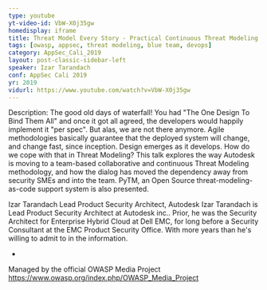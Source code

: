```yaml
---
type: youtube
yt-video-id: VbW-X0j35gw
homedisplay: iframe
title: Threat Model Every Story - Practical Continuous Threat Modeling Work for Your Team
tags: [owasp, appsec, threat modeling, blue team, devops]
category: AppSec_Cali_2019
layout: post-classic-sidebar-left
speaker: Izar Tarandach
conf: AppSec Cali 2019
yr: 2019
vidurl: https://www.youtube.com/watch?v=VbW-X0j35gw
---
```

Description: The good old days of waterfall! You had "The One Design To Bind Them All" and once it got all agreed, the developers would happily implement it "per spec". But alas, we are not there anymore. Agile methodologies basically guarantee that the deployed system will change, and change fast, since inception. Design emerges as it develops. How do we cope with that in Threat Modeling? This talk explores the way Autodesk is moving to a team-based collaborative and continuous Threat Modeling methodology, and how the dialog has moved the dependency away from security SMEs and into the team. PyTM, an Open Source threat-modeling-as-code support system is also presented.

Izar Tarandach
Lead Product Security Architect, Autodesk
Izar Tarandach is Lead Product Security Architect at Autodesk inc.. Prior, he was the Security Architect for Enterprise Hybrid Cloud at Dell EMC, for long before a Security Consultant at the EMC Product Security Office. With more years than he's willing to admit to in the information.

-

Managed by the official OWASP Media Project https://www.owasp.org/index.php/OWASP_Media_Project
